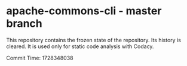 # apache-commons-cli - master branch

This repository contains the frozen state of the repository.
Its history is cleared. It is used only for static code
analysis with Codacy.

Commit Time: 1728348038